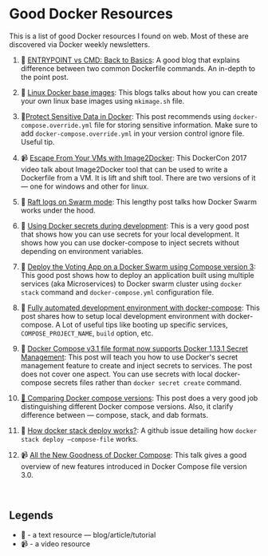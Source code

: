 # Good Docker Resources

This is a list of good Docker resources I found on web. Most of these are discovered via Docker weekly newsletters.

1. ​:memo: [ENTRYPOINT vs CMD: Back to Basics](http://www.johnzaccone.io/entrypoint-vs-cmd-back-to-basics/): A good blog that explains difference between two common Dockerfile commands. An in-depth to the point post. 

2. ​:memo: [Linux Docker base images](https://sreeninet.wordpress.com/2017/05/13/linux-docker-base-images/): This blogs talks about how you can create your own linux base images using `mkimage.sh` file.

3. :memo:[Protect Sensitive Data in Docker](https://davidwalsh.name/docker-compose-override): This post recommends using `docker-compose.override.yml` file for storing sensitive information. Make sure to add `docker-compose.override.yml` in your version control ignore file. Useful tip.

4. ​:video_camera: [Escape From Your VMs with Image2Docker](https://www.youtube.com/watch?v=YVfiK72Il5A&t=2813s): This DockerCon 2017 video talk about Image2Docker tool that can be used to write a Dockerfile from a VM. It is lift and shift tool. There are two versions of it — one for windows and other for linux.

5. ​:memo: [Raft logs on Swarm mode](https://medium.com/lucjuggery/raft-logs-on-swarm-mode-1351eff1e690): This lengthy post talks how Docker Swarm works under the hood. 

6. ​:memo: [Using Docker secrets during development](https://blog.mikesir87.io/2017/05/using-docker-secrets-during-development/): This is a very good post that shows how you can use secrets for your local development. It shows how you can use docker-compose to inject secrets without depending on environment variables.

7. ​:memo: [Deploy the Voting App on a Docker Swarm using Compose version 3](https://medium.com/lucjuggery/deploy-the-voting-apps-stack-on-a-docker-swarm-4390fd5eee4): This good post shows how to deploy an application built using multiple services (aka Microservices) to Docker swarm cluster using `docker stack` command and `docker-compose.yml` configuration file.

8. ​:memo: [Fully automated development environment with docker-compose](https://blog.maqpie.com/2017/02/22/fully-automated-development-environment-with-docker-compose/): This post shares how to setup local development environment with docker-compose. A Lot of useful tips like booting up specific services, `COMPOSE_PROJECT_NAME`, `build` option, etc. 

9. ​:memo: [Docker Compose v3.1 file format now supports Docker 1.13.1 Secret Management](http://collabnix.com/archives/2565): This post will teach you how to use Docker's secret management feature to create and inject secrets to services. The post does not cover one aspect. You can use secrets with local docker-compose secrets files rather than `docker secret create` command.

10. ​[:memo: Comparing Docker compose versions](https://sreeninet.wordpress.com/2017/03/28/comparing-docker-compose-versions/): This post does a very good job distinguishing different Docker compose versions. Also, it clarify difference between — compose, stack, and dab formats. 

11. ​:memo: [How docker stack deploy works?](https://github.com/moby/moby/issues/29676): A github issue detailing how `docker stack deploy —compose-file`  works.

12. ​:video_camera:​ [All the New Goodness of Docker Compose](https://www.youtube.com/watch?v=VU85e4t-YHY): This talk gives a good overview of new features introduced in Docker Compose file version 3.0.

    ​


## Legends

* ​:memo: - a text resource — blog/article/tutorial
* ​:video_camera: - a video resource 
